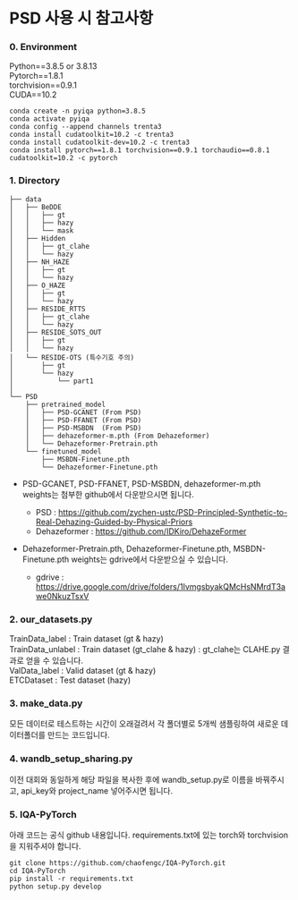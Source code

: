 # PSD 사용 시 참고사항

### 0. Environment
Python==3.8.5 or 3.8.13 <br>
Pytorch==1.8.1 <br>
torchvision==0.9.1 <br>
CUDA==10.2 <br>

```
conda create -n pyiqa python=3.8.5
conda activate pyiqa
conda config --append channels trenta3
conda install cudatoolkit=10.2 -c trenta3
conda install cudatoolkit-dev=10.2 -c trenta3
conda install pytorch==1.8.1 torchvision==0.9.1 torchaudio==0.8.1 cudatoolkit=10.2 -c pytorch
```

### 1. Directory
```
├── data
│   ├── BeDDE
│   │   ├── gt
│   │   ├── hazy
│   │   └── mask
│   ├── Hidden
│   │   ├── gt_clahe
│   │   └── hazy
│   ├── NH_HAZE
│   │   ├── gt
│   │   └── hazy
│   ├── O_HAZE
│   │   ├── gt
│   │   └── hazy
│   ├── RESIDE_RTTS
│   │   ├── gt_clahe
│   │   └── hazy
│   ├── RESIDE_SOTS_OUT
│   │   ├── gt
│   │   └── hazy
│   └── RESIDE-OTS (특수기호 주의)
│       ├── gt
│       └── hazy
│           └── part1
│
└── PSD
    ├── pretrained_model
    │   ├── PSD-GCANET (From PSD)
    │   ├── PSD-FFANET (From PSD)
    │   ├── PSD-MSBDN  (From PSD)
    │   ├── dehazeformer-m.pth (From Dehazeformer)
    │   └── Dehazeformer-Pretrain.pth
    └── finetuned_model
        ├── MSBDN-Finetune.pth
        └── Dehazeformer-Finetune.pth
``` 

* PSD-GCANET, PSD-FFANET, PSD-MSBDN, dehazeformer-m.pth weights는 첨부한 github에서 다운받으시면 됩니다. <br>

    * PSD : https://github.com/zychen-ustc/PSD-Principled-Synthetic-to-Real-Dehazing-Guided-by-Physical-Priors <br>
    * Dehazeformer : https://github.com/IDKiro/DehazeFormer <br>

* Dehazeformer-Pretrain.pth, Dehazeformer-Finetune.pth, MSBDN-Finetune.pth weights는 gdrive에서 다운받으실 수 있습니다. <br>

    * gdrive : https://drive.google.com/drive/folders/1IvmgsbyakQMcHsNMrdT3awe0NkuzTsxV

### 2. our_datasets.py
TrainData_label : Train dataset (gt & hazy) <br>
TrainData_unlabel : Train dataset (gt_clahe & hazy) : gt_clahe는 CLAHE.py 결과로 얻을 수 있습니다. <br>
ValData_label : Valid dataset (gt & hazy) <br>
ETCDataset : Test dataset (hazy) <br>

### 3. make_data.py
모든 데이터로 테스트하는 시간이 오래걸려서 각 폴더별로 5개씩 샘플링하여 새로운 데이터폴더를 만드는 코드입니다.

### 4. wandb_setup_sharing.py
이전 대회와 동일하게 해당 파일을 복사한 후에 wandb_setup.py로 이름을 바꿔주시고, api_key와 project_name 넣어주시면 됩니다.

### 5. IQA-PyTorch
아래 코드는 공식 github 내용입니다.
requirements.txt에 있는 torch와 torchvision을 지워주셔야 합니다.

```
git clone https://github.com/chaofengc/IQA-PyTorch.git
cd IQA-PyTorch
pip install -r requirements.txt
python setup.py develop
```

